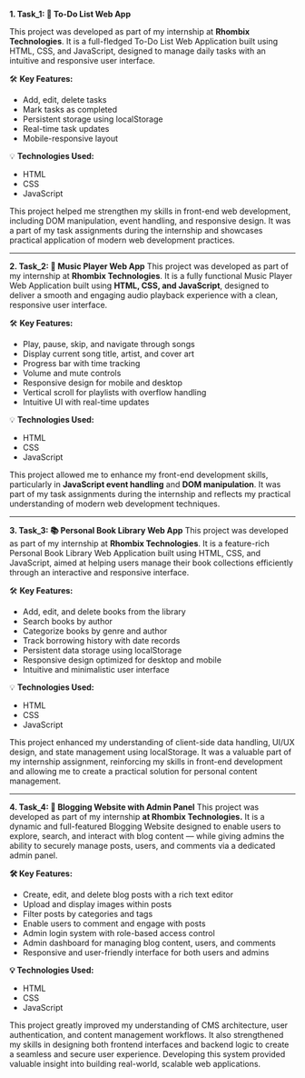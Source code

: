 **1. Task_1: 🚀 To-Do List Web App**
   
This project was developed as part of my internship at **Rhombix Technologies**. It is a full-fledged To-Do List Web Application built using HTML, CSS, and JavaScript, designed to manage daily tasks with an intuitive and responsive user interface.

🛠️ **Key Features:**
- Add, edit, delete tasks
- Mark tasks as completed
- Persistent storage using localStorage
- Real-time task updates
- Mobile-responsive layout

💡 **Technologies Used:**
- HTML
- CSS
- JavaScript

This project helped me strengthen my skills in front-end web development, including DOM manipulation, event handling, and responsive design. It was a part of my task assignments during the internship and showcases practical application of modern web development practices.


-------------------------------------------------------------------------------------------------------------------------------------------------------------------------------------------


**2. Task_2:  🎵 Music Player Web App**
This project was developed as part of my internship at **Rhombix Technologies**. It is a fully functional Music Player Web Application built using **HTML, CSS, and JavaScript**, designed to deliver a smooth and engaging audio playback experience with a clean, responsive user interface.

🛠️ **Key Features:**
- Play, pause, skip, and navigate through songs
- Display current song title, artist, and cover art
- Progress bar with time tracking
- Volume and mute controls
- Responsive design for mobile and desktop
- Vertical scroll for playlists with overflow handling
- Intuitive UI with real-time updates

💡 **Technologies Used:**
- HTML
- CSS
- JavaScript

This project allowed me to enhance my front-end development skills, particularly in **JavaScript event handling** and **DOM manipulation**. It was part of my task assignments during the internship and reflects my practical understanding of modern web development techniques.


-------------------------------------------------------------------------------------------------------------------------------------------------------------------------------------------


**3. Task_3: 📚 Personal Book Library Web App**
This project was developed as part of my internship at **Rhombix Technologies**. It is a feature-rich Personal Book Library Web Application built using HTML, CSS, and JavaScript, aimed at helping users manage their book collections efficiently through an interactive and responsive interface.

🛠️ **Key Features:**

- Add, edit, and delete books from the library
- Search books by author
- Categorize books by genre and author
- Track borrowing history with date records
- Persistent data storage using localStorage
- Responsive design optimized for desktop and mobile
- Intuitive and minimalistic user interface

💡 **Technologies Used:**

- HTML
- CSS
- JavaScript

This project enhanced my understanding of client-side data handling, UI/UX design, and state management using localStorage. It was a valuable part of my internship assignment, reinforcing my skills in front-end development and allowing me to create a practical solution for personal content management.


-------------------------------------------------------------------------------------------------------------------------------------------------------------------------------------------


**4. Task_4: 📝 Blogging Website with Admin Panel**
This project was developed as part of my internship **at Rhombix Technologies.** It is a dynamic and full-featured Blogging Website designed to enable users to explore, search, and interact with blog content — while giving admins the ability to securely manage posts, users, and comments via a dedicated admin panel.

**🛠️ Key Features:**

- Create, edit, and delete blog posts with a rich text editor
- Upload and display images within posts
- Filter posts by categories and tags
- Enable users to comment and engage with posts
- Admin login system with role-based access control
- Admin dashboard for managing blog content, users, and comments
- Responsive and user-friendly interface for both users and admins

**💡 Technologies Used:**

- HTML
- CSS
- JavaScript

This project greatly improved my understanding of CMS architecture, user authentication, and content management workflows. It also strengthened my skills in designing both frontend interfaces and backend logic to create a seamless and secure user experience. Developing this system provided valuable insight into building real-world, scalable web applications.




